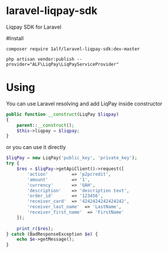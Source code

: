 # laravel-liqpay-sdk
Liqpay SDK for Laravel

#Install
```
composer require 1alf/laravel-liqpay-sdk:dev-master

php artisan vendor:publish --provider="ALF\LiqPay\LiqPayServiceProvider"
```

# Using
You can use Laravel resolving and add LiqPay inside constructor
```php
public function __construct(LiqPay $liqpay)
{
    parent::__construct();
    $this->liqpay = $liqpay;
}
```
or you can use it directly
```php
$liqPay = new LiqPay('public_key', 'private_key');
try {
    $res = $liqPay->getApiClient()->request([
        'action'         => 'p2pcredit',
        'amount'         => '1',
        'currency'       => 'UAH',
        'description'    => 'description text',
        'order_id'       => '123456',
        'receiver_card'  => '4242424242424242',
        'receiver_last_name'  => 'LastName',
        'receiver_first_name'  => 'FirstName'
    ]);
    
    print_r($res);
} catch (BadResponseException $e) {
    echo $e->getMessage();
}
```
